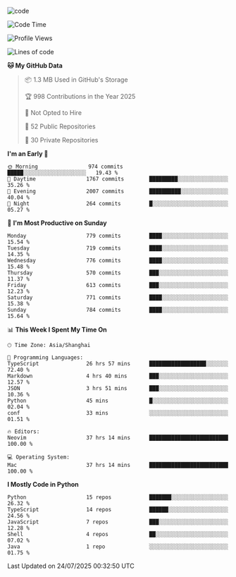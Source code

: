 
<!--
**liuyaanng/liuyaanng** is a ✨ _special_ ✨ repository because its `README.md` (this file) appears on your GitHub profile.

Here are some ideas to get you started:

- 🔭 I’m currently working on ...
- 🌱 I’m currently learning ...
- 👯 I’m looking to collaborate on ...
- 🤔 I’m looking for help with ...
- 💬 Ask me about ...
- 📫 How to reach me: ...
- 😄 Pronouns: ...
- ⚡ Fun fact: ...
-->


![code](https://cdn.jsdelivr.net/gh/liuyaanng/liuyaanng@1.0/code.gif) 

<!--START_SECTION:waka-->
![Code Time](http://img.shields.io/badge/Code%20Time-1%2C714%20hrs%2022%20mins-blue)

![Profile Views](http://img.shields.io/badge/Profile%20Views-0-blue)

![Lines of code](https://img.shields.io/badge/From%20Hello%20World%20I%27ve%20Written-26.2%20million%20lines%20of%20code-blue)

**🐱 My GitHub Data** 

> 📦 1.3 MB Used in GitHub's Storage 
 > 
> 🏆 998 Contributions in the Year 2025
 > 
> 🚫 Not Opted to Hire
 > 
> 📜 52 Public Repositories 
 > 
> 🔑 30 Private Repositories 
 > 
**I'm an Early 🐤** 

```text
🌞 Morning                974 commits         █████░░░░░░░░░░░░░░░░░░░░   19.43 % 
🌆 Daytime                1767 commits        █████████░░░░░░░░░░░░░░░░   35.26 % 
🌃 Evening                2007 commits        ██████████░░░░░░░░░░░░░░░   40.04 % 
🌙 Night                  264 commits         █░░░░░░░░░░░░░░░░░░░░░░░░   05.27 % 
```
📅 **I'm Most Productive on Sunday** 

```text
Monday                   779 commits         ████░░░░░░░░░░░░░░░░░░░░░   15.54 % 
Tuesday                  719 commits         ████░░░░░░░░░░░░░░░░░░░░░   14.35 % 
Wednesday                776 commits         ████░░░░░░░░░░░░░░░░░░░░░   15.48 % 
Thursday                 570 commits         ███░░░░░░░░░░░░░░░░░░░░░░   11.37 % 
Friday                   613 commits         ███░░░░░░░░░░░░░░░░░░░░░░   12.23 % 
Saturday                 771 commits         ████░░░░░░░░░░░░░░░░░░░░░   15.38 % 
Sunday                   784 commits         ████░░░░░░░░░░░░░░░░░░░░░   15.64 % 
```


📊 **This Week I Spent My Time On** 

```text
🕑︎ Time Zone: Asia/Shanghai

💬 Programming Languages: 
TypeScript               26 hrs 57 mins      ██████████████████░░░░░░░   72.40 % 
Markdown                 4 hrs 40 mins       ███░░░░░░░░░░░░░░░░░░░░░░   12.57 % 
JSON                     3 hrs 51 mins       ███░░░░░░░░░░░░░░░░░░░░░░   10.36 % 
Python                   45 mins             █░░░░░░░░░░░░░░░░░░░░░░░░   02.04 % 
conf                     33 mins             ░░░░░░░░░░░░░░░░░░░░░░░░░   01.51 % 

🔥 Editors: 
Neovim                   37 hrs 14 mins      █████████████████████████   100.00 % 

💻 Operating System: 
Mac                      37 hrs 14 mins      █████████████████████████   100.00 % 
```

**I Mostly Code in Python** 

```text
Python                   15 repos            ███████░░░░░░░░░░░░░░░░░░   26.32 % 
TypeScript               14 repos            ██████░░░░░░░░░░░░░░░░░░░   24.56 % 
JavaScript               7 repos             ███░░░░░░░░░░░░░░░░░░░░░░   12.28 % 
Shell                    4 repos             ██░░░░░░░░░░░░░░░░░░░░░░░   07.02 % 
Java                     1 repo              ░░░░░░░░░░░░░░░░░░░░░░░░░   01.75 % 
```




 Last Updated on 24/07/2025 00:32:50 UTC
<!--END_SECTION:waka-->
